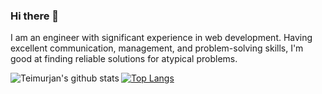 ### Hi there 👋

I am an engineer with significant experience in web development. Having excellent communication, management, and problem-solving skills, I'm good at finding reliable solutions for atypical problems.

<div>
  <a href="https://github.com/anuraghazra/github-readme-stats">
    <img align="left" alt="Teimurjan's github stats" src="https://github-readme-stats.vercel.app/api?username=teimurjan&show_icons=true&line_height=21&show_icons=true&theme=vue" />
  </a>
   <a href="https://github.com/anuraghazra/github-readme-stats">
    <img alt="Top Langs" src="https://github-readme-stats.vercel.app/api/top-langs/?username=teimurjan&show_icons=true&layout=compact&theme=vue&hide=jupyter%20notebook,html&count_private=true&langs_count=6" />
  </a>
</div>
